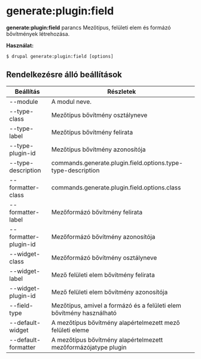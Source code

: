 # generate:plugin:field
**generate:plugin:field** parancs Mezőtípus, felületi elem és formázó bővítmények létrehozása.

**Használat:**
```
$ drupal generate:plugin:field [options] 
```

## Rendelkezésre álló beállítások
Beállítás | Részletek
-------|-------------
--module | A modul neve.
--type-class | Mezőtípus bővítmény osztályneve
--type-label | Mezőtípus bővítmény felirata
--type-plugin-id | Mezőtípus bővítmény azonosítója
--type-description | commands.generate.plugin.field.options.type-type-description
--formatter-class | commands.generate.plugin.field.options.class
--formatter-label | Mezőformázó bővítmény felirata
--formatter-plugin-id | Mezőformázó bővítmény azonosítója
--widget-class | Mezőformázó bővítmény osztályneve
--widget-label | Mező felületi elem bővítmény felirata
--widget-plugin-id | Mező felületi elem bővítmény azonosítója
--field-type | Mezőtípus, amivel a formázó és a felületi elem bővítmény használható
--default-widget | A mezőtípus bővítmény alapértelmezett mező felületi eleme
--default-formatter | A mezőtípus bővítmény alapértelmezett mezőformázójatype plugin
